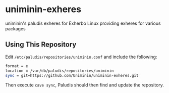 # uniminin-exheres
uniminin's paludis exheres for Exherbo Linux providing exheres for various packages

## Using This Repository
Edit `/etc/paludis/repositories/uniminin.conf` and include the following:
```bash
format = e
location = /var/db/paludis/repositories/uniminin
sync = git+https://github.com/Uniminin/uniminin-exheres.git
```
Then execute `cave sync`, Paludis should then find and update the repository.
